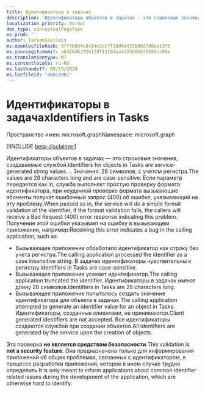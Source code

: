 ```yaml
---
title: Идентификаторы в задачах
description: 'Идентификаторы объектов в задачах — это строковые значения, создаваемые службой. . Значения: 28 символов, с учетом регистра. Если параметр передается как in, служба выполняет простую проверку формата идентификатора, при неудачной проверке формата вызывающие абоненты получат ошибочный запрос (400) об ошибке, указывающий на эту проблему. Получение этой ошибки указывает на ошибку в вызывающем приложении, например:'
localization_priority: Normal
doc_type: conceptualPageType
ms.prod: ''
author: TarkanSevilmis
ms.openlocfilehash: 9ff7b894c8414e2dc7f3dd9d425b0027d0ae13f5
ms.sourcegitcommit: a6d284b3726139f11194aa3d23b8bb79165cc09e
ms.translationtype: MT
ms.contentlocale: ru-RU
ms.lasthandoff: 08/19/2020
ms.locfileid: "46811961"
---
```

# <a name="identifiers-in-tasks"></a><span data-ttu-id="656ce-107">Идентификаторы в задачах</span><span class="sxs-lookup"><span data-stu-id="656ce-107">Identifiers in Tasks</span></span>

<span data-ttu-id="656ce-108">Пространство имен: microsoft.graph</span><span class="sxs-lookup"><span data-stu-id="656ce-108">Namespace: microsoft.graph</span></span>

[!INCLUDE [beta-disclaimer](../../includes/beta-disclaimer.md)]

<span data-ttu-id="656ce-109">Идентификаторы объектов в задачах — это строковые значения, создаваемые службой.</span><span class="sxs-lookup"><span data-stu-id="656ce-109">Identifiers for objects in Tasks are service-generated string values.</span></span> <span data-ttu-id="656ce-110">.</span><span class="sxs-lookup"><span data-stu-id="656ce-110">.</span></span> <span data-ttu-id="656ce-111">Значения: 28 символов, с учетом регистра.</span><span class="sxs-lookup"><span data-stu-id="656ce-111">The values are 28 characters long and are case-sensitive.</span></span> <span data-ttu-id="656ce-112">Если параметр передается как in, служба выполняет простую проверку формата идентификатора, при неудачной проверке формата вызывающие абоненты получат ошибочный запрос (400) об ошибке, указывающий на эту проблему.</span><span class="sxs-lookup"><span data-stu-id="656ce-112">When passed as in, the service will do a simple format validation of the identifier, if the format validation fails, the callers will receive a Bad Request (400) error response indicating this problem.</span></span> <span data-ttu-id="656ce-113">Получение этой ошибки указывает на ошибку в вызывающем приложении, например:</span><span class="sxs-lookup"><span data-stu-id="656ce-113">Receiving this error indicates a bug in the calling application, such as:</span></span>

- <span data-ttu-id="656ce-114">Вызывающее приложение обработало идентификатор как строку без учета регистра.</span><span class="sxs-lookup"><span data-stu-id="656ce-114">The calling application processed the identifier as a case insensitive string.</span></span> <span data-ttu-id="656ce-115">В задачах идентификаторы чувствительны к регистру.</span><span class="sxs-lookup"><span data-stu-id="656ce-115">Identifiers in Tasks are case-sensitive.</span></span>
- <span data-ttu-id="656ce-116">Вызывающее приложение усекает идентификатор.</span><span class="sxs-lookup"><span data-stu-id="656ce-116">The calling application truncated the identifier.</span></span> <span data-ttu-id="656ce-117">Идентификаторы в задачах имеют длину 28 символов.</span><span class="sxs-lookup"><span data-stu-id="656ce-117">Identifiers in Tasks are 28 characters long.</span></span>
- <span data-ttu-id="656ce-118">Вызывающее приложение попыталось создать значение идентификатора для объекта в задачах.</span><span class="sxs-lookup"><span data-stu-id="656ce-118">The calling application attempted to generate an identifier value for an object in Tasks.</span></span> <span data-ttu-id="656ce-119">Идентификаторы, созданные клиентами, не принимаются.</span><span class="sxs-lookup"><span data-stu-id="656ce-119">Client generated identifiers are not accepted.</span></span> <span data-ttu-id="656ce-120">Все идентификаторы создаются службой при создании объектов.</span><span class="sxs-lookup"><span data-stu-id="656ce-120">All identifiers are generated by the service upon the creation of objects.</span></span>

<span data-ttu-id="656ce-121">Эта проверка **не является средством безопасности**.</span><span class="sxs-lookup"><span data-stu-id="656ce-121">This validation is **not a security feature**.</span></span> <span data-ttu-id="656ce-122">Она предназначена только для информирования приложений об общих проблемах, связанных с идентификатором, в процессе разработки приложения, которое в ином случае трудно определить.</span><span class="sxs-lookup"><span data-stu-id="656ce-122">It is only meant to inform applications about common identifier related issues during the development of the application, which are otherwise hard to identify.</span></span>
